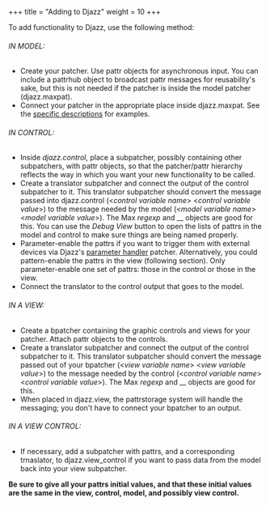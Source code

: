 +++
title = "Adding to Djazz"
weight = 10
+++

To add functionality to Djazz, use the following method:

###### IN MODEL:
- Create your patcher.  Use pattr objects for asynchronous input.  You can include a pattrhub object to broadcast pattr messages for reusability's sake, but this is not needed if the patcher is inside the model patcher (djazz.maxpat).
- Connect your patcher in the appropriate place inside djazz.maxpat. See the [specific descriptions]() for examples.

###### IN CONTROL:
- Inside _djazz.control_, place a subpatcher, possibly containing other subpatchers, with pattr objects, so that the patcher/pattr hierarchy reflects the way in which you want your new functionality to be called.
- Create a translator subpatcher and connect the output of the control subpatcher to it. This translator subpatcher should convert the message passed into djazz.control (<_control variable name_> <_control variable value_>) to the message needed by the model (<_model variable name_> <_model variable value_>). The Max _regexp_ and __ objects are good for this.  You can use the _Debug View_ button to open the lists of pattrs in the model and control to make sure things are being named properly.
- Parameter-enable the pattrs if you want to trigger them with external devices via Djazz's [parameter handler]() patcher. Alternatively, you could pattern-enable the pattrs in the view (following section). Only parameter-enable one set of pattrs: those in the control or those in the view.
- Connect the translator to the control output that goes to the model.

###### IN A VIEW:
- Create a bpatcher containing the graphic controls and views for your patcher. Attach pattr objects to the controls.
- Create a translator subpatcher and connect the output of the control subpatcher to it. This translator subpatcher should convert the message passed out of your bpatcher (<_view variable name_> <_view variable value_>) to the message needed by the control (<_control variable name_> <_control variable value_>). The Max _regexp_ and __ objects are good for this.
- When placed in djazz.view, the pattrstorage system will handle the messaging; you don't have to connect your bpatcher to an output.

###### IN A VIEW CONTROL:
- If necessary, add a subpatcher with pattrs, and a corresponding trnaslator, to djazz.view_control if you want to pass data from the model back into your view subpatcher.

**Be sure to give all your pattrs initial values, and that these initial values are the same in the view, control, model, and possibly view control.**